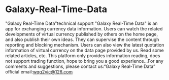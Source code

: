 # Galaxy-Real-Time-Data
"Galaxy Real-Time Data"technical support
"Galaxy Real-Time Data" is an app for exchanging currency data information. Users can watch the related developments of virtual currency published by others on the home page, and also publish their own ideas. They can supervise the content through reporting and blocking mechanism. Users can also view the latest quotation information of virtual currency on the data page provided by us. Read some related articles, etc. This platform only provides information reading, does not support trading function, hope to bring you a good experience…For any comments and suggestions, please contact us:“Galaxy Real-Time Data” official email:wqq2vic@126.com
